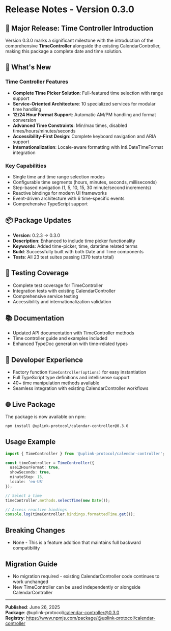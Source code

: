 # Release Notes - Version 0.3.0

## 🎉 Major Release: Time Controller Introduction

Version 0.3.0 marks a significant milestone with the introduction of the comprehensive **TimeController** alongside the existing CalendarController, making this package a complete date and time solution.

## 🚀 What's New

### Time Controller Features
- **Complete Time Picker Solution**: Full-featured time selection with range support
- **Service-Oriented Architecture**: 10 specialized services for modular time handling
- **12/24 Hour Format Support**: Automatic AM/PM handling and format conversion
- **Advanced Time Constraints**: Min/max times, disabled times/hours/minutes/seconds
- **Accessibility-First Design**: Complete keyboard navigation and ARIA support
- **Internationalization**: Locale-aware formatting with Intl.DateTimeFormat integration

### Key Capabilities
- Single time and time range selection modes
- Configurable time segments (hours, minutes, seconds, milliseconds)
- Step-based navigation (1, 5, 10, 15, 30 minute/second increments)
- Reactive bindings for modern UI frameworks
- Event-driven architecture with 6 time-specific events
- Comprehensive TypeScript support

## 📦 Package Updates
- **Version**: 0.2.3 → 0.3.0
- **Description**: Enhanced to include time picker functionality
- **Keywords**: Added time-picker, time, datetime related terms
- **Build**: Successfully built with both Date and Time components
- **Tests**: All 23 test suites passing (370 tests total)

## 🧪 Testing Coverage
- Complete test coverage for TimeController
- Integration tests with existing CalendarController
- Comprehensive service testing
- Accessibility and internationalization validation

## 📚 Documentation
- Updated API documentation with TimeController methods
- Time controller guide and examples included
- Enhanced TypeDoc generation with time-related types

## 🔧 Developer Experience
- Factory function `TimeController(options)` for easy instantiation
- Full TypeScript type definitions and intellisense support
- 40+ time manipulation methods available
- Seamless integration with existing CalendarController workflows

## 🌐 Live Package
The package is now available on npm:
```bash
npm install @uplink-protocol/calendar-controller@0.3.0
```

## Usage Example
```typescript
import { TimeController } from '@uplink-protocol/calendar-controller';

const timeController = TimeController({
  use12HourFormat: true,
  showSeconds: true,
  minuteStep: 15,
  locale: 'en-US'
});

// Select a time
timeController.methods.selectTime(new Date());

// Access reactive bindings
console.log(timeController.bindings.formattedTime.get());
```

## Breaking Changes
- None - This is a feature addition that maintains full backward compatibility

## Migration Guide
- No migration required - existing CalendarController code continues to work unchanged
- New TimeController can be used independently or alongside CalendarController

---

**Published**: June 26, 2025  
**Package**: @uplink-protocol/calendar-controller@0.3.0  
**Registry**: https://www.npmjs.com/package/@uplink-protocol/calendar-controller
